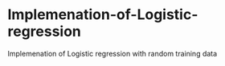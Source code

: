 # Implemenation-of-Logistic-regression
Implemenation of Logistic regression with random training data
